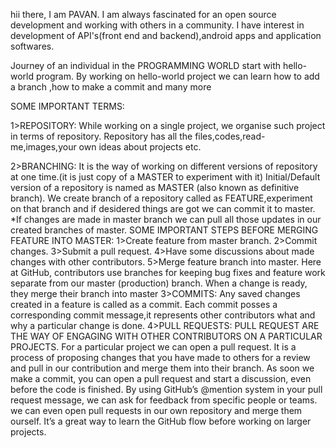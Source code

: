

  hii there, I am PAVAN. I am always fascinated for an open source development and working with others in a community. I have interest in development of API's(front end and backend),android apps and application softwares.

Journey of an individual in the PROGRAMMING WORLD start with hello-world program. By working on hello-world project we can learn how to add a branch ,how to make a commit and many more

SOME IMPORTANT TERMS:

1>REPOSITORY: While working on a single project, we organise such project in terms of repository. Repository has all the files,codes,read-me,images,your own ideas about projects etc.

2>BRANCHING: It is the way of working on different versions of repository at one time.(it is just copy of a MASTER to experiment with it) Initial/Default version of a repository is named as MASTER (also known as definitive branch). We create branch of a repository called as FEATURE,experiment on that branch and if desidered things are got we can commit it to master. *If changes are made in master branch we can pull all those updates in our created branches of master. SOME IMPORTANT STEPS BEFORE MERGING FEATURE INTO MASTER: 1>Create feature from master branch. 2>Commit changes. 3>Submit a pull request. 4>Have some discussions about made changes with other contributors. 5>Merge feature branch into master.
Here at GitHub, contributors use branches for keeping bug fixes and feature work separate from our master
(production) branch. 
When a change is ready, they merge their branch into master
3>COMMITS: Any saved changes created in a feature is called as a commit. Each commit posses a corresponding commit message,it represents other contributors what and why a particular change is done. 4>PULL REQUESTS: PULL REQUEST ARE THE WAY OF ENGAGING WITH OTHER CONTRIBUTORS ON A PARTICULAR PROJECTS. For a particular project we can open a pull request. It is a process of proposing changes that you have made to others for a review and pull in our contribution and merge them into their branch. As soon we make a commit, you can open a pull request and start a discussion, even before the code is finished. By using GitHub’s @mention system in your pull request message, we can ask for feedback from specific people or teams. we can even open pull requests in our own repository and merge them ourself. It’s a great way to learn the GitHub flow before working on larger projects.
     
 
